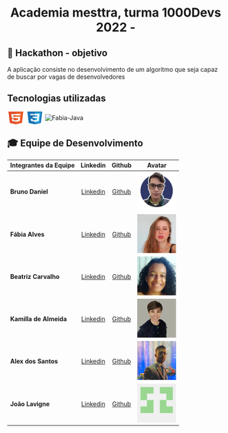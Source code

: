
<p align="center">
<h1 align="center"> Academia mesttra, turma 1000Devs 2022 -   </h1>

<h2> 📑 Hackathon - objetivo </h2>
<p>
A aplicação consiste no desenvolvimento de um algoritmo que seja capaz de buscar por vagas de desenvolvedores
</p>
   
<h2> Tecnologias utilizadas </h2>
 <div style="display: inline_block">
  <img align="center" alt="Fabia-HTML" height="30" width="40" src="https://raw.githubusercontent.com/devicons/devicon/master/icons/html5/html5-original.svg">
  <img align="center" alt="Fabia-CSS" height="30" width="40" src="https://raw.githubusercontent.com/devicons/devicon/master/icons/css3/css3-original.svg">
  <img align="center" alt="Fabia-Java" height="30" width="40" src="https://cdn.jsdelivr.net/gh/devicons/devicon/icons/java/java-original.svg" />
</div>

<div id='equipe'>
<h2> 🎓 Equipe de Desenvolvimento </h2>

|Integrantes da Equipe|Linkedin|Github|Avatar|
|:---------|:-------:|:------:|:------:|
|<strong>Bruno Daniel</strong>|[Linkedin](https://www.linkedin.com/in/bdsoares/ ) | [Github](https://github.com/bdsoares)|<img src = "imagens/bruno.jpg" width="90" height="90">|
|<strong>Fábia Alves</strong>|[Linkedin](https://www.linkedin.com/in/f%C3%A1bia-alves-a98566146/) | [Github](https://github.com/fabiaalv3s)|<img src = "imagens/fabia.jpg" width="90" height="90">|
|<strong>Beatriz Carvalho</strong>|[Linkedin](https://www.linkedin.com/mwlite/in/beatriz-de-souza-carvalho ) | [Github](https://github.com/BeatrizSouz)|<img src = "imagens/beatriz.jpg" width="90" height="90">|
|<strong>Kamilla de Almeida</strong>|[Linkedin](https://www.linkedin.com/in/kamilla-de-almeida-e-silva-a3577223a/ ) | [Github](https://github.com/KamillaAS)|<img src = "imagens/kamilla.png" width="90" height="90">|
|<strong>Alex dos Santos</strong>|[Linkedin](https://www.linkedin.com/in/alex-dos-santos-bomfim-ab5383231/ ) | [Github](https://github.com/Alex-SB7)|<img src = "imagens/alex.jpg" width="90" height="90">|
|<strong>João Lavigne</strong>|[Linkedin]( ) | [Github](https://github.com/Lavignejao)|<img src = "imagens/joao.png" width="90" height="90">|

